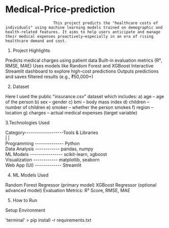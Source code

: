 # Medical-Price-prediction
                         This project predicts the "healthcare costs of individuals" using machine learning models trained on demographic and health-related features. It aims to help users anticipate and manage their medical expenses proactively—especially in an era of rising healthcare demand and cost.

 1. Project Highlights

 Predicts medical charges using patient data
 Built-in evaluation metrics (R², RMSE, MAE)
 Uses models like Random Forest and XGBoost
 Interactive Streamlit dashboard to explore high-cost predictions
 Outputs predictions and saves filtered results (e.g., ₹50,000+)

2.  Dataset

Here I used the public "insurance.csv" dataset which includes:
a) age – age of the person
b) sex – gender
c) bmi – body mass index
d) children – number of children
e) smoker – whether the person smokes
f) region – location
g) charges – actual medical expenses (target variable)

 3.Technologies Used

 Category-------------------Tools & Libraries                              
      |                       |     
 Programming -------------- Python                                          
 Data Analysis ------------ pandas, numpy                                   
 ML Models ---------------- scikit-learn, xgboost                          
 Visualization ------------ matplotlib, seaborn                             
 Web App (UI) ------------- Streamlit                                       

4. ML Models Used

Random Forest Regressor (primary model)
XGBoost Regressor (optional advanced model)
Evaluation Metrics: R² Score, RMSE, MAE

5. How to Run

Setup Environment

'terminal' >
pip install -r requirements.txt
